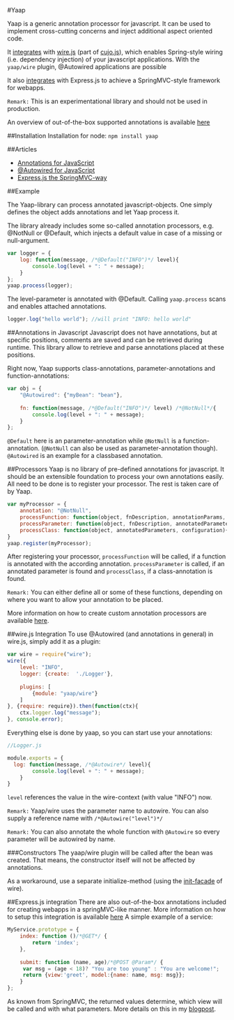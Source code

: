 #Yaap

Yaap is a generic annotation processor for javascript. It can be used to implement cross-cutting concerns and inject additional aspect oriented code.


It [integrates](#wirejs-integration) with [wire.js](https://github.com/cujojs/wire) (part of [cujo.js](http://cujojs.com)), which enables Spring-style wiring (i.e. dependency injection) of your javascript applications. 
With the `yaap/wire` plugin, @Autowired applications are possible

It also [integrates](#expressjs-integration) with Express.js to achieve a SpringMVC-style framework for webapps.

`Remark:` This is an experimentational library and should not be used in production.

An overview of out-of-the-box supported annotations is available [here](docs/annotations.md)

##Installation
Installation for node: `npm install yaap`

##Articles

* [Annotations for JavaScript](http://cubiccow.blogspot.com/2013/02/yaap-annotations-for-javascript.html)
* [@Autowired for JavaScript](http://cubiccow.blogspot.de/2013/02/autowire-for-javascript.html)
* [Express.js the SpringMVC-way](http://cubiccow.blogspot.com/2013/04/expressjs-springmvc-way.html)

##Example

The Yaap-library can process annotated javascript-objects. One simply defines the object adds annotations and let Yaap process it.

The library already includes some so-called annotation processors, e.g. @NotNull or @Default, which injects a default value in case of a missing or null-argument.

```js
var logger = {
	log: function(message, /*@Default("INFO")*/ level){
		console.log(level + ": " + message);
	}
};
yaap.process(logger);
```

The level-parameter is annotated with @Default. Calling <code>yaap.process</code> scans and 
enables attached annotations.


```js
logger.log("hello world"); //will print "INFO: hello world"
```

##Annotations in Javascript
Javascript does not have annotations, but at specific positions, comments are saved and can be retrieved during runtime. This library allow to retrieve and parse annotations placed at these positions.

Right now, Yaap supports class-annotations, parameter-annotations and function-annotations:

```js
var obj = {
	"@Autowired": {"myBean": "bean"},
	
	fn: function(message, /*@Default("INFO")*/ level) /*@NotNull*/{
		console.log(level + ": " + message);
	}
};
```
`@Default` here is an parameter-annotation while `@NotNull` is a function-annotation. (`@NotNull` can also be used as parameter-annotation though).
`@Autowired` is an example for a classbased annotation.



##Processors
Yaap is no library of pre-defined annotations for javascript. It should be an extensible foundation to process 
your own annotations easily. All need to be done is to register your processor. The rest is taken care of by Yaap.

```js
var myProcessor = {
	annotation: "@NotNull",
	processFunction: function(object, fnDescription, annotationParams, configuration){...	},
	processParameter: function(object, fnDescription, annotatedParameters, configuration){...},
	processClass: function(object, annotatedParameters, configuration){...}
}
yaap.register(myProcessor);
```

After registering your processor, `processFunction` will be called, 
if a function is annotated with the according annotation. `processParameter` is called, 
if an annotated parameter is found and `processClass`, if a class-annotation is found.

`Remark:` You can either define all or some of these functions, depending on 
where you want to allow your annotation to be placed.

More information on how to create custom annotation processors are available [here](docs/processors.md).

##wire.js Integration
To use @Autowired (and annotations in general) in wire.js, simply add it as a plugin:
```js
var wire = require("wire");
wire({
	level: "INFO",
	logger: {create:  './Logger'},
        
	plugins: [
		{module: "yaap/wire"}
	]
}, {require: require}).then(function(ctx){
	ctx.logger.log("message");
}, console.error);
```
Everything else is done by yaap, so you can start use your annotations:

```js
//Logger.js

module.exports = {
  log: function(message, /*@Autowire*/ level){
		console.log(level + ": " + message);
	}
}
```
`level` references the value in the wire-context (with value "INFO") now.

`Remark:` Yaap/wire uses the parameter name to autowire. You can also supply a reference name with `/*@Autowire("level")*/`

`Remark:` You can also annotate the whole function with `@Autowire` so every parameter will be autowired by name.

###Constructors
The yaap/wire plugin will be called after the bean was created. That means, the constructor itself will not be affected by annotations. 

As a workaround, use a separate initialize-method (using the [init-facade](https://github.com/cujojs/wire/blob/master/docs/configure.md#init-methods) of wire).

##Express.js integration
There are also out-of-the-box annotations included for creating webapps in a springMVC-like manner. 
More information on how to setup this integration is available [here](docs/express.md)
A simple example of a service:

```js
MyService.prototype = {
    index: function ()/*@GET*/ {
		return 'index';
    },
    
    submit: function (name, age)/*@POST @Param*/ {
     var msg = (age < 18)? "You are too young" : "You are welcome!";
	 return {view:'greet', model:{name: name, msg: msg}};
    }
};
```
As known from SpringMVC, the returned values determine, which view will be called and with what parameters. 
More details on this in my [blogpost](http://cubiccow.blogspot.com/2013/02/autowire-for-javascript.html).

